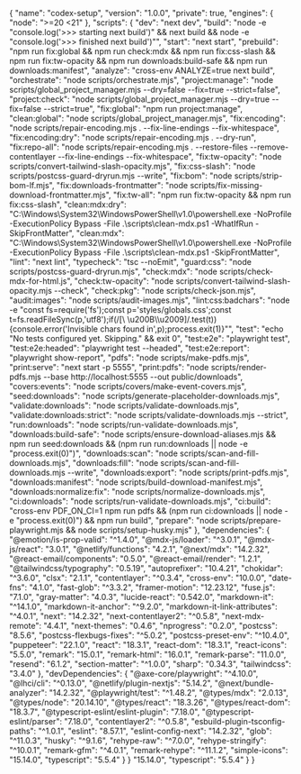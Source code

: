 {
"name": "codex-setup",
"version": "1.0.0",
"private": true,
"engines": {
"node": ">=20 <21"
},
"scripts": {
"dev": "next dev",
"build": "node -e \"console.log('>>> starting next build')\" && next build && node -e \"console.log('>>> finished next build')\"",
"start": "next start",
"prebuild": "npm run fix:global && npm run check:mdx && npm run fix:css-slash && npm run fix:tw-opacity && npm run downloads:build-safe && npm run downloads:manifest",
"analyze": "cross-env ANALYZE=true next build",
"orchestrate": "node scripts/orchestrate.mjs",
"project:manage": "node scripts/global_project_manager.mjs --dry=false --fix=true --strict=false",
"project:check": "node scripts/global_project_manager.mjs --dry=true --fix=false --strict=true",
"fix:global": "npm run project:manage",
"clean:global": "node scripts/global_project_manager.mjs",
"fix:encoding": "node scripts/repair-encoding.mjs . --fix-line-endings --fix-whitespace",
"fix:encoding:dry": "node scripts/repair-encoding.mjs . --dry-run",
"fix:repo-all": "node scripts/repair-encoding.mjs . --restore-files --remove-contentlayer --fix-line-endings --fix-whitespace",
"fix:tw-opacity": "node scripts/convert-tailwind-slash-opacity.mjs",
"fix:css-slash": "node scripts/postcss-guard-dryrun.mjs --write",
"fix:bom": "node scripts/strip-bom-lf.mjs",
"fix:downloads-frontmatter": "node scripts/fix-missing-download-frontmatter.mjs",
"fix:tw-all": "npm run fix:tw-opacity && npm run fix:css-slash",
"clean:mdx:dry": "C:\\Windows\\System32\\WindowsPowerShell\\v1.0\\powershell.exe -NoProfile -ExecutionPolicy Bypass -File .\\scripts\\clean-mdx.ps1 -WhatIfRun -SkipFrontMatter",
"clean:mdx": "C:\\Windows\\System32\\WindowsPowerShell\\v1.0\\powershell.exe -NoProfile -ExecutionPolicy Bypass -File .\\scripts\\clean-mdx.ps1 -SkipFrontMatter",
"lint": "next lint",
"typecheck": "tsc --noEmit",
"guard:css": "node scripts/postcss-guard-dryrun.mjs",
"check:mdx": "node scripts/check-mdx-for-html.js",
"check:tw-opacity": "node scripts/convert-tailwind-slash-opacity.mjs --check",
"check:pkg": "node scripts/check-json.mjs",
"audit:images": "node scripts/audit-images.mjs",
"lint:css:badchars": "node -e \"const fs=require('fs');const p='styles/globals.css';const t=fs.readFileSync(p,'utf8');if(/[\\ \\u200B\\\\u2009]/.test(t)){console.error('Invisible chars found in',p);process.exit(1)}\"",
"test": "echo \"No tests configured yet. Skipping.\" && exit 0",
"test:e2e": "playwright test",
"test:e2e:headed": "playwright test --headed",
"test:e2e:report": "playwright show-report",
"pdfs": "node scripts/make-pdfs.mjs",
"print:serve": "next start -p 5555",
"print:pdfs": "node scripts/render-pdfs.mjs --base http://localhost:5555 --out public/downloads",
"covers:events": "node scripts/covers/make-event-covers.mjs",
"seed:downloads": "node scripts/generate-placeholder-downloads.mjs",
"validate:downloads": "node scripts/validate-downloads.mjs",
"validate:downloads:strict": "node scripts/validate-downloads.mjs --strict",
"run:downloads": "node scripts/run-validate-downloads.mjs",
"downloads:build-safe": "node scripts/ensure-download-aliases.mjs && npm run seed:downloads && (npm run run:downloads || node -e \"process.exit(0)\")",
"downloads:scan": "node scripts/scan-and-fill-downloads.mjs",
"downloads:fill": "node scripts/scan-and-fill-downloads.mjs --write",
"downloads:export": "node scripts/print-pdfs.mjs",
"downloads:manifest": "node scripts/build-download-manifest.mjs",
"downloads:normalize:fix": "node scripts/normalize-downloads.mjs",
"ci:downloads": "node scripts/run-validate-downloads.mjs",
"ci:build": "cross-env PDF_ON_CI=1 npm run pdfs && (npm run ci:downloads || node -e \"process.exit(0)\") && npm run build",
"prepare": "node scripts/prepare-playwright.mjs && node scripts/setup-husky.mjs"
},
"dependencies": {
"@emotion/is-prop-valid": "^1.4.0",
"@mdx-js/loader": "^3.0.1",
"@mdx-js/react": "3.0.1",
"@netlify/functions": "4.2.1",
"@next/mdx": "14.2.32",
"@react-email/components": "0.5.0",
"@react-email/render": "1.2.1",
"@tailwindcss/typography": "0.5.19",
"autoprefixer": "10.4.21",
"chokidar": "^3.6.0",
"clsx": "2.1.1",
"contentlayer": "^0.3.4",
"cross-env": "10.0.0",
"date-fns": "4.1.0",
"fast-glob": "^3.3.2",
"framer-motion": "12.23.12",
"fuse.js": "7.1.0",
"gray-matter": "4.0.3",
"lucide-react": "0.542.0",
"markdown-it": "^14.1.0",
"markdown-it-anchor": "^9.2.0",
"markdown-it-link-attributes": "^4.0.1",
"next": "14.2.32",
"next-contentlayer2": "^0.5.8",
"next-mdx-remote": "4.4.1",
"next-themes": "0.4.6",
"nprogress": "0.2.0",
"postcss": "8.5.6",
"postcss-flexbugs-fixes": "^5.0.2",
"postcss-preset-env": "^10.4.0",
"puppeteer": "22.1.0",
"react": "18.3.1",
"react-dom": "18.3.1",
"react-icons": "5.5.0",
"remark": "15.0.1",
"remark-html": "16.0.1",
"remark-parse": "11.0.0",
"resend": "6.1.2",
"section-matter": "^1.0.0",
"sharp": "0.34.3",
"tailwindcss": "3.4.0"
},
"devDependencies": {
"@axe-core/playwright": "^4.10.0",
"@lhci/cli": "^0.13.0",
"@netlify/plugin-nextjs": "5.14.2",
"@next/bundle-analyzer": "14.2.32",
"@playwright/test": "^1.48.2",
"@types/mdx": "2.0.13",
"@types/node": "20.14.10",
"@types/react": "18.3.26",
"@types/react-dom": "18.3.7",
"@typescript-eslint/eslint-plugin": "7.18.0",
"@typescript-eslint/parser": "7.18.0",
"contentlayer2": "^0.5.8",
"esbuild-plugin-tsconfig-paths": "^1.0.1",
"eslint": "8.57.1",
"eslint-config-next": "14.2.32",
"glob": "^11.0.3",
"husky": "^9.1.6",
"rehype-raw": "^7.0.0",
"rehype-stringify": "^10.0.1",
"remark-gfm": "^4.0.1",
"remark-rehype": "^11.1.2",
"simple-icons": "15.14.0",
"typescript": "5.5.4"
}
}
"15.14.0",
"typescript": "5.5.4"
}
}
